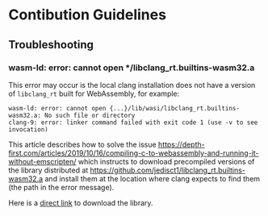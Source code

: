 # Contibution Guidelines

## Troubleshooting

### wasm-ld: error: cannot open */libclang_rt.builtins-wasm32.a

This error may occur is the local clang installation does not have a version of
`libclang_rt` built for WebAssembly, for example:

```
wasm-ld: error: cannot open {...}/lib/wasi/libclang_rt.builtins-wasm32.a: No such file or directory
clang-9: error: linker command failed with exit code 1 (use -v to see invocation)
```

This article describes how to solve the issue https://depth-first.com/articles/2019/10/16/compiling-c-to-webassembly-and-running-it-without-emscripten/
which instructs to download precompiled versions of the library distributed at https://github.com/jedisct1/libclang_rt.builtins-wasm32.a
and install them at the location where clang expects to find them (the path in the error message).

Here is a [direct link](https://raw.githubusercontent.com/jedisct1/libclang_rt.builtins-wasm32.a/master/precompiled/libclang_rt.builtins-wasm32.a)
to download the library.
